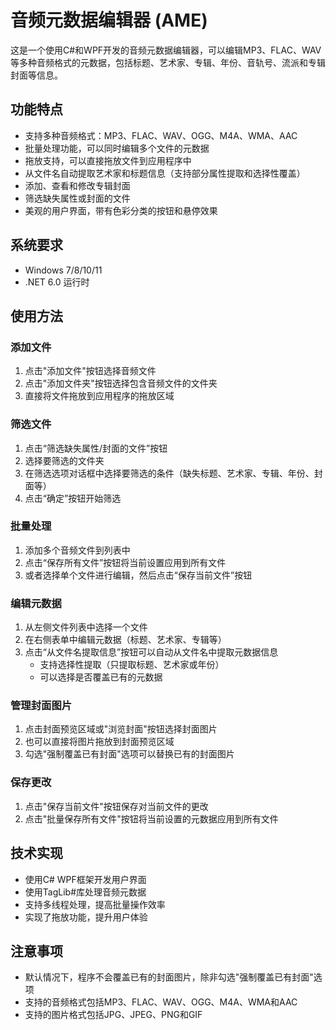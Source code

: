 # 音频元数据编辑器 (AME)

这是一个使用C#和WPF开发的音频元数据编辑器，可以编辑MP3、FLAC、WAV等多种音频格式的元数据，包括标题、艺术家、专辑、年份、音轨号、流派和专辑封面等信息。

## 功能特点

- 支持多种音频格式：MP3、FLAC、WAV、OGG、M4A、WMA、AAC
- 批量处理功能，可以同时编辑多个文件的元数据
- 拖放支持，可以直接拖放文件到应用程序中
- 从文件名自动提取艺术家和标题信息（支持部分属性提取和选择性覆盖）
- 添加、查看和修改专辑封面
- 筛选缺失属性或封面的文件
- 美观的用户界面，带有色彩分类的按钮和悬停效果

## 系统要求

- Windows 7/8/10/11
- .NET 6.0 运行时


## 使用方法

### 添加文件

1. 点击"添加文件"按钮选择音频文件
2. 点击"添加文件夹"按钮选择包含音频文件的文件夹
3. 直接将文件拖放到应用程序的拖放区域

### 筛选文件

1. 点击“筛选缺失属性/封面的文件”按钮
2. 选择要筛选的文件夹
3. 在筛选选项对话框中选择要筛选的条件（缺失标题、艺术家、专辑、年份、封面等）
4. 点击“确定”按钮开始筛选

### 批量处理

1. 添加多个音频文件到列表中
2. 点击“保存所有文件”按钮将当前设置应用到所有文件
3. 或者选择单个文件进行编辑，然后点击“保存当前文件”按钮

### 编辑元数据

1. 从左侧文件列表中选择一个文件
2. 在右侧表单中编辑元数据（标题、艺术家、专辑等）
3. 点击“从文件名提取信息”按钮可以自动从文件名中提取元数据信息
   - 支持选择性提取（只提取标题、艺术家或年份）
   - 可以选择是否覆盖已有的元数据

### 管理封面图片

1. 点击封面预览区域或"浏览封面"按钮选择封面图片
2. 也可以直接将图片拖放到封面预览区域
3. 勾选"强制覆盖已有封面"选项可以替换已有的封面图片

### 保存更改

1. 点击"保存当前文件"按钮保存对当前文件的更改
2. 点击"批量保存所有文件"按钮将当前设置的元数据应用到所有文件

## 技术实现

- 使用C# WPF框架开发用户界面
- 使用TagLib#库处理音频元数据
- 支持多线程处理，提高批量操作效率
- 实现了拖放功能，提升用户体验

## 注意事项

- 默认情况下，程序不会覆盖已有的封面图片，除非勾选"强制覆盖已有封面"选项
- 支持的音频格式包括MP3、FLAC、WAV、OGG、M4A、WMA和AAC
- 支持的图片格式包括JPG、JPEG、PNG和GIF
